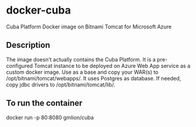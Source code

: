 # docker-cuba
Cuba Platform Docker image on Bitnami Tomcat for Microsoft Azure

## Description
The image doesn't actually contains the Cuba Platform. It is a pre-configured Tomcat instance to be deployed on Azure Web App service as a custom docker image. Use as a base and copy your WAR(s) to /opt/bitnami/tomcat/webapps/.
It uses Postgres as database. If needed, copy jdbc drivers to /opt/bitnami/tomcat/lib/.

## To run the container
docker run -p 80:8080 gmlion/cuba
